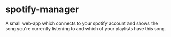 # spotify-manager

A small web-app which connects to your spotify account and shows the song you're currently listening to and which of your playlists have this song.
